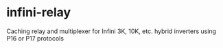 # infini-relay
Caching relay and multiplexer for Infini 3K, 10K, etc. hybrid inverters using P16 or P17 protocols
